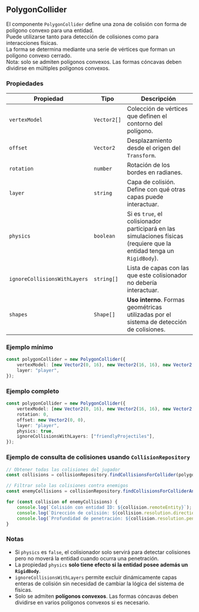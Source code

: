 ## PolygonCollider

El componente `PolygonCollider` define una zona de colisión con forma de polígono convexo para una entidad.  
Puede utilizarse tanto para detección de colisiones como para interacciones físicas.  
La forma se determina mediante una serie de vértices que forman un polígono convexo cerrado.  
Nota: solo se admiten polígonos convexos. Las formas cóncavas deben dividirse en múltiples polígonos convexos.

### Propiedades

| Propiedad                    | Tipo        | Descripción                                                                                                           |
| ---------------------------- | ----------- | --------------------------------------------------------------------------------------------------------------------- |
| `vertexModel`                | `Vector2[]` | Colección de vértices que definen el contorno del polígono.                                                           |
| `offset`                     | `Vector2`   | Desplazamiento desde el origen del `Transform`.                                                                       |
| `rotation`                   | `number`    | Rotación de los bordes en radianes.                                                                                   |
| `layer`                      | `string`    | Capa de colisión. Define con qué otras capas puede interactuar.                                                       |
| `physics`                    | `boolean`   | Si es `true`, el colisionador participará en las simulaciones físicas (requiere que la entidad tenga un `RigidBody`). |
| `ignoreCollisionsWithLayers` | `string[]`  | Lista de capas con las que este colisionador no debería interactuar.                                                  |
| `shapes`                     | `Shape[]`   | **Uso interno**. Formas geométricas utilizadas por el sistema de detección de colisiones.                             |

### Ejemplo mínimo

```typescript
const polygonCollider = new PolygonCollider({
    vertexModel: [new Vector2(0, 16), new Vector2(16, 16), new Vector2(16, 0), new Vector2(0, 0)],
    layer: "player",
});
```

### Ejemplo completo

```typescript
const polygonCollider = new PolygonCollider({
    vertexModel: [new Vector2(0, 16), new Vector2(16, 16), new Vector2(16, 0), new Vector2(0, 0)],
    rotation: 0,
    offset: new Vector2(0, 0),
    layer: "player",
    physics: true,
    ignoreCollisionsWithLayers: ["friendlyProjectiles"],
});
```

### Ejemplo de consulta de colisiones usando `CollisionRepository`

```typescript
// Obtener todas las colisiones del jugador
const collisions = collisionRepository.findCollisionsForCollider(polygonCollider);

// Filtrar solo las colisiones contra enemigos
const enemyCollisions = collisionRepository.findCollisionsForColliderAndLayer(polygonCollider, "enemy");

for (const collision of enemyCollisions) {
    console.log(`Colisión con entidad ID: ${collision.remoteEntity}`);
    console.log(`Dirección de colisión: ${collision.resolution.direction}`);
    console.log(`Profundidad de penetración: ${collision.resolution.penetration}`);
}
```

### Notas

-   Si `physics` es `false`, el colisionador solo servirá para detectar colisiones pero no moverá la entidad cuando ocurra una penetración.
-   La propiedad `physics` **solo tiene efecto si la entidad posee además un `RigidBody`**.
-   `ignoreCollisionsWithLayers` permite excluir dinámicamente capas enteras de colisión sin necesidad de cambiar la lógica del sistema de físicas.
-   Solo se admiten **polígonos convexos**. Las formas cóncavas deben dividirse en varios polígonos convexos si es necesario.
